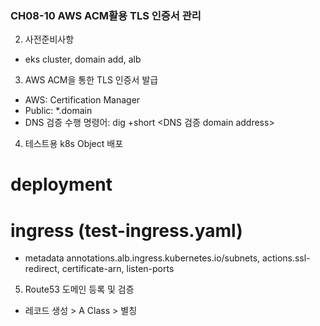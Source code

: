 ### CH08-10 AWS ACM활용 TLS 인증서 관리
2. 사전준비사항
- eks cluster, domain add, alb
3. AWS ACM을 통한 TLS 인증서 발급
- AWS: Certification Manager
- Public: *.domain
- DNS 검증 수행 명령어: dig +short <DNS 검증 domain address>
4. 테스트용 k8s Object 배포
# deployment
# ingress (test-ingress.yaml)
- metadata annotations.alb.ingress.kubernetes.io/subnets, actions.ssl-redirect, certificate-arn, listen-ports
5. Route53 도메인 등록 및 검증
- 레코드 생성 > A Class > 별칭